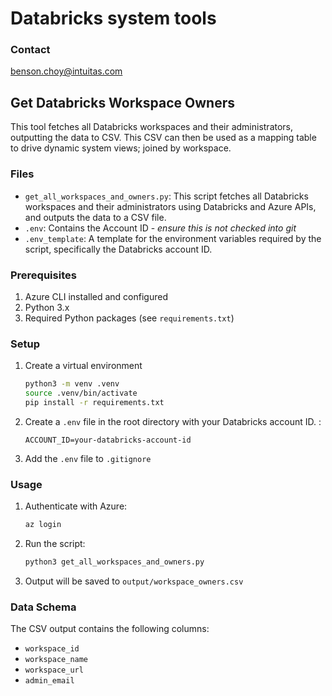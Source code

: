# Databricks system tools

### Contact
benson.choy@intuitas.com

## **Get Databricks Workspace Owners**

This tool fetches all Databricks workspaces and their administrators, outputting the data to CSV.
This CSV can then be used as a mapping table to drive dynamic system views; joined by workspace.


### Files

- `get_all_workspaces_and_owners.py`: This script fetches all Databricks workspaces and their administrators using Databricks and Azure APIs, and outputs the data to a CSV file.
- `.env`: Contains the Account ID - *ensure this is not checked into git*
- `.env_template`: A template for the environment variables required by the script, specifically the Databricks account ID.


### Prerequisites

1. Azure CLI installed and configured
2. Python 3.x
3. Required Python packages (see `requirements.txt`)

### Setup

1. Create a virtual environment

   ```bash
   python3 -m venv .venv
   source .venv/bin/activate
   pip install -r requirements.txt
   ```

2. Create a `.env` file in the root directory with your Databricks account ID. :
   ```
   ACCOUNT_ID=your-databricks-account-id
   ```
3. Add the `.env` file to `.gitignore`


### Usage

1. Authenticate with Azure:
   ```bash
   az login
   ```

2. Run the script:
   ```bash
   python3 get_all_workspaces_and_owners.py
   ```

3. Output will be saved to `output/workspace_owners.csv`

### Data Schema

The CSV output contains the following columns:
- `workspace_id`
- `workspace_name`
- `workspace_url`
- `admin_email`


